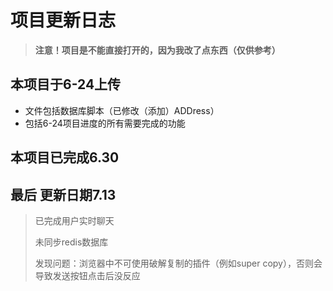 # 项目更新日志
> **注意！项目是不能直接打开的，因为我改了点东西（仅供参考）**

## 本项目于6-24上传

- 文件包括数据库脚本（已修改（添加）ADDress）
- 包括6-24项目进度的所有需要完成的功能

## 本项目已完成6.30

## 最后 更新日期7.13

> 已完成用户实时聊天
>
> 未同步redis数据库
>
> 发现问题：浏览器中不可使用破解复制的插件（例如super copy），否则会导致发送按钮点击后没反应

